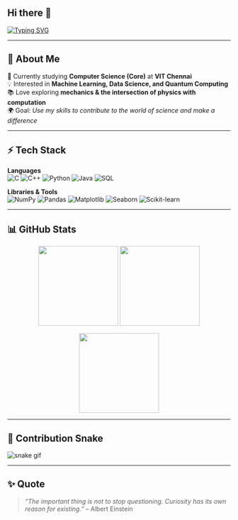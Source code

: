## Hi there 👋

<!-- Typing effect header -->
[![Typing SVG](https://readme-typing-svg.demolab.com?font=Fira+Code&size=24&pause=1000&color=00F700&center=true&vCenter=true&width=1000&lines=Hi+there+👋,+I'm+Ibhan;CSE+Core+Student+@+VIT+Chennai;Machine+Learning+%7C+Quantum+Computing+Enthusiast;Aspiring+Researcher+%26+Innovator)](https://git.io/typing-svg)

---

## 🌌 About Me
🔭 Currently studying **Computer Science (Core)** at **VIT Chennai**  
💡 Interested in **Machine Learning, Data Science, and Quantum Computing**  
📚 Love exploring **mechanics & the intersection of physics with computation**  
🌍 Goal: *Use my skills to contribute to the world of science and make a difference*  

---

## ⚡ Tech Stack
**Languages**  
![C](https://img.shields.io/badge/C-00599C?logo=c&logoColor=white)
![C++](https://img.shields.io/badge/C++-00599C?logo=cplusplus&logoColor=white)
![Python](https://img.shields.io/badge/Python-3776AB?logo=python&logoColor=white)
![Java](https://img.shields.io/badge/Java-ED8B00?logo=java&logoColor=white)
![SQL](https://img.shields.io/badge/SQL-4479A1?logo=database&logoColor=white)

**Libraries & Tools**  
![NumPy](https://img.shields.io/badge/Numpy-013243?logo=numpy&logoColor=white)
![Pandas](https://img.shields.io/badge/Pandas-150458?logo=pandas&logoColor=white)
![Matplotlib](https://img.shields.io/badge/Matplotlib-ffffff?logo=plotly&logoColor=black)
![Seaborn](https://img.shields.io/badge/Seaborn-2E86C1?logo=python&logoColor=white)
![Scikit-learn](https://img.shields.io/badge/Scikit--learn-F7931E?logo=scikit-learn&logoColor=white)

---

## 📊 GitHub Stats
<p align="center">
  <img src="https://github-readme-stats.vercel.app/api?username=ivanho-git&show_icons=true&theme=radical" height="180" />
  <img src="https://github-readme-stats.vercel.app/api/top-langs/?username=ivanho-git&layout=compact&theme=radical" height="180" />
</p>

<p align="center">
  <img src="https://github-readme-streak-stats.herokuapp.com/?user=ivanho-git&theme=radical" height="180" />
</p>

---

## 🐍 Contribution Snake
![snake gif](https://github.com/ivanho-git/ivanho-git/blob/output/github-contribution-grid-snake.svg)

---

## ✨ Quote
> *“The important thing is not to stop questioning. Curiosity has its own reason for existing.”* – Albert Einstein
<!--
**ivanho-git/ivanho-git** is a ✨ _special_ ✨ repository because its `README.md` (this file) appears on your GitHub profile.

Here are some ideas to get you started:

- 🔭 I’m currently working on ...
- 🌱 I’m currently learning ...
- 👯 I’m looking to collaborate on ...
- 🤔 I’m looking for help with ...
- 💬 Ask me about ...
- 📫 How to reach me: ...
- 😄 Pronouns: ...
- ⚡ Fun fact: ...
-->
